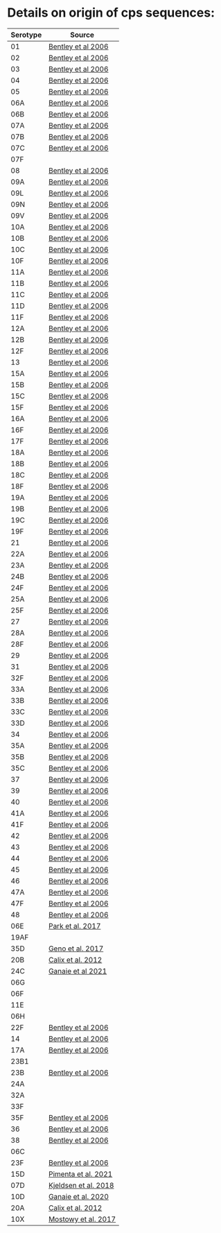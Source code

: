 # Details on origin of cps sequences:

| Serotype | Source                                                                                                 |
|----------|--------------------------------------------------------------------------------------------------------|
| 01       | [Bentley et al 2006](https://journals.plos.org/plosgenetics/article?id=10.1371/journal.pgen.0020031)   |
| 02       | [Bentley et al 2006](https://journals.plos.org/plosgenetics/article?id=10.1371/journal.pgen.0020031)   |
| 03       | [Bentley et al 2006](https://journals.plos.org/plosgenetics/article?id=10.1371/journal.pgen.0020031)   |
| 04       | [Bentley et al 2006](https://journals.plos.org/plosgenetics/article?id=10.1371/journal.pgen.0020031)   |
| 05       | [Bentley et al 2006](https://journals.plos.org/plosgenetics/article?id=10.1371/journal.pgen.0020031)   |
| 06A      | [Bentley et al 2006](https://journals.plos.org/plosgenetics/article?id=10.1371/journal.pgen.0020031)   |
| 06B      | [Bentley et al 2006](https://journals.plos.org/plosgenetics/article?id=10.1371/journal.pgen.0020031)   |
| 07A      | [Bentley et al 2006](https://journals.plos.org/plosgenetics/article?id=10.1371/journal.pgen.0020031)   |
| 07B      | [Bentley et al 2006](https://journals.plos.org/plosgenetics/article?id=10.1371/journal.pgen.0020031)   |
| 07C      | [Bentley et al 2006](https://journals.plos.org/plosgenetics/article?id=10.1371/journal.pgen.0020031)   |
| 07F      |                                                                                                        |
| 08       | [Bentley et al 2006](https://journals.plos.org/plosgenetics/article?id=10.1371/journal.pgen.0020031)   |
| 09A      | [Bentley et al 2006](https://journals.plos.org/plosgenetics/article?id=10.1371/journal.pgen.0020031)   |
| 09L      | [Bentley et al 2006](https://journals.plos.org/plosgenetics/article?id=10.1371/journal.pgen.0020031)   |
| 09N      | [Bentley et al 2006](https://journals.plos.org/plosgenetics/article?id=10.1371/journal.pgen.0020031)   |
| 09V      | [Bentley et al 2006](https://journals.plos.org/plosgenetics/article?id=10.1371/journal.pgen.0020031)   |
| 10A      | [Bentley et al 2006](https://journals.plos.org/plosgenetics/article?id=10.1371/journal.pgen.0020031)   |
| 10B      | [Bentley et al 2006](https://journals.plos.org/plosgenetics/article?id=10.1371/journal.pgen.0020031)   |
| 10C      | [Bentley et al 2006](https://journals.plos.org/plosgenetics/article?id=10.1371/journal.pgen.0020031)   |
| 10F      | [Bentley et al 2006](https://journals.plos.org/plosgenetics/article?id=10.1371/journal.pgen.0020031)   |
| 11A      | [Bentley et al 2006](https://journals.plos.org/plosgenetics/article?id=10.1371/journal.pgen.0020031)   |
| 11B      | [Bentley et al 2006](https://journals.plos.org/plosgenetics/article?id=10.1371/journal.pgen.0020031)   |
| 11C      | [Bentley et al 2006](https://journals.plos.org/plosgenetics/article?id=10.1371/journal.pgen.0020031)   |
| 11D      | [Bentley et al 2006](https://journals.plos.org/plosgenetics/article?id=10.1371/journal.pgen.0020031)   |
| 11F      | [Bentley et al 2006](https://journals.plos.org/plosgenetics/article?id=10.1371/journal.pgen.0020031)   |
| 12A      | [Bentley et al 2006](https://journals.plos.org/plosgenetics/article?id=10.1371/journal.pgen.0020031)   |
| 12B      | [Bentley et al 2006](https://journals.plos.org/plosgenetics/article?id=10.1371/journal.pgen.0020031)   |
| 12F      | [Bentley et al 2006](https://journals.plos.org/plosgenetics/article?id=10.1371/journal.pgen.0020031)   |
| 13       | [Bentley et al 2006](https://journals.plos.org/plosgenetics/article?id=10.1371/journal.pgen.0020031)   |
| 15A      | [Bentley et al 2006](https://journals.plos.org/plosgenetics/article?id=10.1371/journal.pgen.0020031)   |
| 15B      | [Bentley et al 2006](https://journals.plos.org/plosgenetics/article?id=10.1371/journal.pgen.0020031)   |
| 15C      | [Bentley et al 2006](https://journals.plos.org/plosgenetics/article?id=10.1371/journal.pgen.0020031)   |
| 15F      | [Bentley et al 2006](https://journals.plos.org/plosgenetics/article?id=10.1371/journal.pgen.0020031)   |
| 16A      | [Bentley et al 2006](https://journals.plos.org/plosgenetics/article?id=10.1371/journal.pgen.0020031)   |
| 16F      | [Bentley et al 2006](https://journals.plos.org/plosgenetics/article?id=10.1371/journal.pgen.0020031)   |
| 17F      | [Bentley et al 2006](https://journals.plos.org/plosgenetics/article?id=10.1371/journal.pgen.0020031)   |
| 18A      | [Bentley et al 2006](https://journals.plos.org/plosgenetics/article?id=10.1371/journal.pgen.0020031)   |
| 18B      | [Bentley et al 2006](https://journals.plos.org/plosgenetics/article?id=10.1371/journal.pgen.0020031)   |
| 18C      | [Bentley et al 2006](https://journals.plos.org/plosgenetics/article?id=10.1371/journal.pgen.0020031)   |
| 18F      | [Bentley et al 2006](https://journals.plos.org/plosgenetics/article?id=10.1371/journal.pgen.0020031)   |
| 19A      | [Bentley et al 2006](https://journals.plos.org/plosgenetics/article?id=10.1371/journal.pgen.0020031)   |
| 19B      | [Bentley et al 2006](https://journals.plos.org/plosgenetics/article?id=10.1371/journal.pgen.0020031)   |
| 19C      | [Bentley et al 2006](https://journals.plos.org/plosgenetics/article?id=10.1371/journal.pgen.0020031)   |
| 19F      | [Bentley et al 2006](https://journals.plos.org/plosgenetics/article?id=10.1371/journal.pgen.0020031)   |
| 21       | [Bentley et al 2006](https://journals.plos.org/plosgenetics/article?id=10.1371/journal.pgen.0020031)   |
| 22A      | [Bentley et al 2006](https://journals.plos.org/plosgenetics/article?id=10.1371/journal.pgen.0020031)   |
| 23A      | [Bentley et al 2006](https://journals.plos.org/plosgenetics/article?id=10.1371/journal.pgen.0020031)   |
| 24B      | [Bentley et al 2006](https://journals.plos.org/plosgenetics/article?id=10.1371/journal.pgen.0020031)   |
| 24F      | [Bentley et al 2006](https://journals.plos.org/plosgenetics/article?id=10.1371/journal.pgen.0020031)   |
| 25A      | [Bentley et al 2006](https://journals.plos.org/plosgenetics/article?id=10.1371/journal.pgen.0020031)   |
| 25F      | [Bentley et al 2006](https://journals.plos.org/plosgenetics/article?id=10.1371/journal.pgen.0020031)   |
| 27       | [Bentley et al 2006](https://journals.plos.org/plosgenetics/article?id=10.1371/journal.pgen.0020031)   |
| 28A      | [Bentley et al 2006](https://journals.plos.org/plosgenetics/article?id=10.1371/journal.pgen.0020031)   |
| 28F      | [Bentley et al 2006](https://journals.plos.org/plosgenetics/article?id=10.1371/journal.pgen.0020031)   |
| 29       | [Bentley et al 2006](https://journals.plos.org/plosgenetics/article?id=10.1371/journal.pgen.0020031)   |
| 31       | [Bentley et al 2006](https://journals.plos.org/plosgenetics/article?id=10.1371/journal.pgen.0020031)   |
| 32F      | [Bentley et al 2006](https://journals.plos.org/plosgenetics/article?id=10.1371/journal.pgen.0020031)   |
| 33A      | [Bentley et al 2006](https://journals.plos.org/plosgenetics/article?id=10.1371/journal.pgen.0020031)   |
| 33B      | [Bentley et al 2006](https://journals.plos.org/plosgenetics/article?id=10.1371/journal.pgen.0020031)   |
| 33C      | [Bentley et al 2006](https://journals.plos.org/plosgenetics/article?id=10.1371/journal.pgen.0020031)   |
| 33D      | [Bentley et al 2006](https://journals.plos.org/plosgenetics/article?id=10.1371/journal.pgen.0020031)   |
| 34       | [Bentley et al 2006](https://journals.plos.org/plosgenetics/article?id=10.1371/journal.pgen.0020031)   |
| 35A      | [Bentley et al 2006](https://journals.plos.org/plosgenetics/article?id=10.1371/journal.pgen.0020031)   |
| 35B      | [Bentley et al 2006](https://journals.plos.org/plosgenetics/article?id=10.1371/journal.pgen.0020031)   |
| 35C      | [Bentley et al 2006](https://journals.plos.org/plosgenetics/article?id=10.1371/journal.pgen.0020031)   |
| 37       | [Bentley et al 2006](https://journals.plos.org/plosgenetics/article?id=10.1371/journal.pgen.0020031)   |
| 39       | [Bentley et al 2006](https://journals.plos.org/plosgenetics/article?id=10.1371/journal.pgen.0020031)   |
| 40       | [Bentley et al 2006](https://journals.plos.org/plosgenetics/article?id=10.1371/journal.pgen.0020031)   |
| 41A      | [Bentley et al 2006](https://journals.plos.org/plosgenetics/article?id=10.1371/journal.pgen.0020031)   |
| 41F      | [Bentley et al 2006](https://journals.plos.org/plosgenetics/article?id=10.1371/journal.pgen.0020031)   |
| 42       | [Bentley et al 2006](https://journals.plos.org/plosgenetics/article?id=10.1371/journal.pgen.0020031)   |
| 43       | [Bentley et al 2006](https://journals.plos.org/plosgenetics/article?id=10.1371/journal.pgen.0020031)   |
| 44       | [Bentley et al 2006](https://journals.plos.org/plosgenetics/article?id=10.1371/journal.pgen.0020031)   |
| 45       | [Bentley et al 2006](https://journals.plos.org/plosgenetics/article?id=10.1371/journal.pgen.0020031)   |
| 46       | [Bentley et al 2006](https://journals.plos.org/plosgenetics/article?id=10.1371/journal.pgen.0020031)   |
| 47A      | [Bentley et al 2006](https://journals.plos.org/plosgenetics/article?id=10.1371/journal.pgen.0020031)   |
| 47F      | [Bentley et al 2006](https://journals.plos.org/plosgenetics/article?id=10.1371/journal.pgen.0020031)   |
| 48       | [Bentley et al 2006](https://journals.plos.org/plosgenetics/article?id=10.1371/journal.pgen.0020031)   |
| 06E      | [Park et al. 2017](https://journals.asm.org/doi/10.1128/genomeA.01728-16)                              |
| 19AF     |                                                                                                        |
| 35D      | [Geno et al. 2017](https://journals.asm.org/doi/10.1128/JCM.00054-17)                                  |
| 20B      | [Calix et al. 2012](https://www.ncbi.nlm.nih.gov/pmc/articles/PMC3431705/)                             |
| 24C      | [Ganaie et al 2021](https://journals.asm.org/doi/10.1128/JCM.00540-21)                                 |                                               |
| 06G      |                                                                                                        |
| 06F      |                                                                                                        | 
| 11E      |                                                                                                        |
| 06H      |                                                                                                        |
| 22F      | [Bentley et al 2006](https://journals.plos.org/plosgenetics/article?id=10.1371/journal.pgen.0020031)   |
| 14       | [Bentley et al 2006](https://journals.plos.org/plosgenetics/article?id=10.1371/journal.pgen.0020031)   |
| 17A      | [Bentley et al 2006](https://journals.plos.org/plosgenetics/article?id=10.1371/journal.pgen.0020031)   |
| 23B1     |                                                                                                        |
| 23B      | [Bentley et al 2006](https://journals.plos.org/plosgenetics/article?id=10.1371/journal.pgen.0020031)   |
| 24A      |                                                                                                        |
| 32A      |                                                                                                        |
| 33F      |                                                                                                        |
| 35F      | [Bentley et al 2006](https://journals.plos.org/plosgenetics/article?id=10.1371/journal.pgen.0020031)   |
| 36       | [Bentley et al 2006](https://journals.plos.org/plosgenetics/article?id=10.1371/journal.pgen.0020031)   |
| 38       | [Bentley et al 2006](https://journals.plos.org/plosgenetics/article?id=10.1371/journal.pgen.0020031)   |
| 06C      |                                                                                                        |
| 23F      | [Bentley et al 2006](https://journals.plos.org/plosgenetics/article?id=10.1371/journal.pgen.0020031)   |
| 15D      | [Pimenta et al. 2021](https://journals.asm.org/doi/full/10.1128/JCM.00329-21)                          |
| 07D      | [Kjeldsen et al. 2018](https://www.sciencedirect.com/science/article/pii/S0008621518301605?via%3Dihub) |
| 10D      | [Ganaie et al. 2020](https://journals.asm.org/doi/10.1128/mBio.00937-20)                               |                              |
| 20A      | [Calix et al. 2012](https://www.ncbi.nlm.nih.gov/pmc/articles/PMC3431705/)                             |
| 10X      | [Mostowy et al. 2017](https://www.ncbi.nlm.nih.gov/pmc/articles/PMC5850285/)                           |



